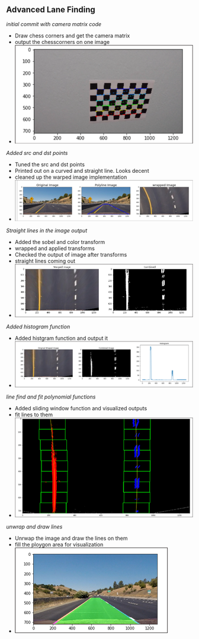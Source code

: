 ## Advanced Lane Finding
*initial commit with camera matrix code*
 - Draw chess corners and get the camera matrix
 - output the chesscorners on one image
 - ![chessboard_corners](./images/draw_chess_borad.png)

*Added src and dst points*
 - Tuned the src and dst points 
 - Printed out on a curved and straight line. Looks decent
 - cleaned up the warped image implementation
 - ![chessboard_corners](./images/wrapped_image.png)

*Straight lines in the image output*
 - Added the sobel and color transform
 - wrapped and applied transforms
 - Checked the output of image after transforms
 - straight lines coming out
 - ![chessboard_corners](./images/wrapped_straight.png)

*Added histogram function*
 - Added histgram function and output it
 - ![chessboard_corners](./images/histogram.png)

*line find and fit polynomial functions*
 - Added sliding window function and visualized outputs
 - fit lines to them
 - ![chessboard_corners](./images/sliding_window.png)

*unwrap and draw lines*
 - Unrwap the image and draw the lines on them
 - fill the ploygon area for visualization
 - ![chessboard_corners](./images/unwrap_draw.png)









